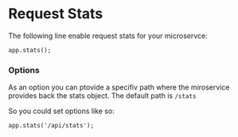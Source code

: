 # Request Stats

The following line enable request stats for your microservce:

```
app.stats();
```

### Options

As an option you can ptovide a specifiv path where the miroservice provides back
the stats object. The default path is `/stats`

So you could set options like so:

```
app.stats('/api/stats');
```

